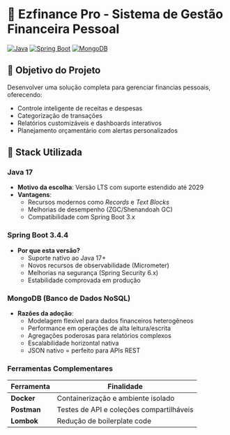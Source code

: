 # 📅 Ezfinance Pro - Sistema de Gestão Financeira Pessoal

[![Java](https://img.shields.io/badge/Java-17-%23ED8B00?logo=openjdk)](https://jdk.java.net/17/)
[![Spring Boot](https://img.shields.io/badge/Spring_Boot-3.4.4-%236DB33F?logo=spring)](https://spring.io/projects/spring-boot)
[![MongoDB](https://img.shields.io/badge/MongoDB-%2347A248?logo=mongodb&logoColor=white)](https://www.mongodb.com)

## 🎯 Objetivo do Projeto
Desenvolver uma solução completa para gerenciar financias pessoais, oferecendo:
- Controle inteligente de receitas e despesas
- Categorização de transações
- Relatórios customizáveis e dashboards interativos
- Planejamento orçamentário com alertas personalizados

## 🚀 Stack Utilizada

### **Java 17**
- **Motivo da escolha**: Versão LTS com suporte estendido até 2029
- **Vantagens**: 
  - Recursos modernos como _Records_ e _Text Blocks_
  - Melhorias de desempenho (ZGC/Shenandoah GC)
  - Compatibilidade com Spring Boot 3.x

### **Spring Boot 3.4.4**
- **Por que esta versão?**
  - Suporte nativo ao Java 17+
  - Novos recursos de observabilidade (Micrometer)
  - Melhorias na segurança (Spring Security 6.x)
  - Estabilidade comprovada em produção

### **MongoDB** (Banco de Dados NoSQL)
- **Razões da adoção**:
  - Modelagem flexível para dados financeiros heterogêneos
  - Performance em operações de alta leitura/escrita
  - Agregações poderosas para relatórios complexos
  - Escalabilidade horizontal nativa
  - JSON nativo = perfeito para APIs REST

### **Ferramentas Complementares**
| Ferramenta       | Finalidade                          |
|------------------|------------------------------------|
| **Docker**       | Containerização e ambiente isolado |
| **Postman**      | Testes de API e coleções compartilháveis |
| **Lombok**       | Redução de boilerplate code         |
